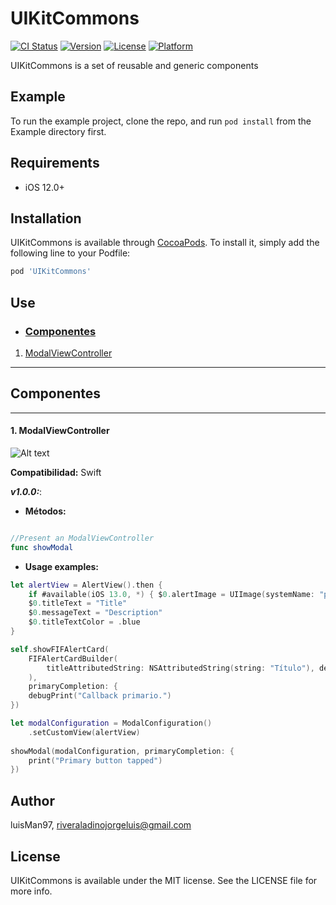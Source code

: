 # UIKitCommons

[![CI Status](https://img.shields.io/travis/luisMan97/UIKitCommons.svg?style=flat)](https://travis-ci.org/luisMan97/UIKitCommons)
[![Version](https://img.shields.io/cocoapods/v/UIKitCommons.svg?style=flat)](https://cocoapods.org/pods/UIKitCommons)
[![License](https://img.shields.io/cocoapods/l/UIKitCommons.svg?style=flat)](https://cocoapods.org/pods/UIKitCommons)
[![Platform](https://img.shields.io/cocoapods/p/UIKitCommons.svg?style=flat)](https://cocoapods.org/pods/UIKitCommons)

UIKitCommons is a set of reusable and generic components

## Example

To run the example project, clone the repo, and run `pod install` from the Example directory first.

## Requirements

- iOS 12.0+

## Installation

UIKitCommons is available through [CocoaPods](https://cocoapods.org). To install
it, simply add the following line to your Podfile:

```ruby
pod 'UIKitCommons'
```

## Use

* ### [Componentes](#markdown-header-componentes)
1. [ModalViewController](#1-modalviewcontroller)

___
## Componentes
___

#### **1. ModalViewController**

![Alt text](/Resources/ModalViewController/modalViewController.gif "ModalViewController")

**Compatibilidad:** Swift

**_v1.0.0:_**: 

- **Métodos:**

```swift

//Present an ModalViewController
func showModal
```

- **Usage examples:**

```swift
let alertView = AlertView().then {
    if #available(iOS 13.0, *) { $0.alertImage = UIImage(systemName: "pencil.circle.fill") }
    $0.titleText = "Title"
    $0.messageText = "Description"
    $0.titleTextColor = .blue
}

self.showFIFAlertCard(
    FIFAlertCardBuilder(
        titleAttributedString: NSAttributedString(string: "Título"), descriptionAttributedString: NSAttributedString(string: "Descripción")
    ),
    primaryCompletion: {
    debugPrint("Callback primario.")
})

let modalConfiguration = ModalConfiguration()
    .setCustomView(alertView)
    
showModal(modalConfiguration, primaryCompletion: {
    print("Primary button tapped")
})
```

## Author

luisMan97, riveraladinojorgeluis@gmail.com

## License

UIKitCommons is available under the MIT license. See the LICENSE file for more info.
